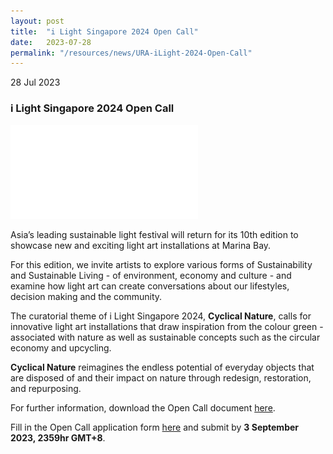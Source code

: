 ```yaml
---
layout: post
title:  "i Light Singapore 2024 Open Call"
date:   2023-07-28
permalink: "/resources/news/URA-iLight-2024-Open-Call"
---
```

28 Jul 2023

### **i Light Singapore 2024 Open Call**

![BOA Webinar Poster](/forms/iLight_2024_Open_Call.pdf)

Asia’s leading sustainable light festival will return for its 10th edition to showcase new and exciting light art installations at Marina Bay.

For this edition, we invite artists to explore various forms of Sustainability and Sustainable Living - of environment, economy and culture - and examine how light art can create conversations about our lifestyles, decision making and the community.

The curatorial theme of i Light Singapore 2024, **Cyclical Nature**, calls for innovative light art installations that draw inspiration from the colour green - associated with nature as well as sustainable concepts such as the circular economy and upcycling.

**Cyclical Nature** reimagines the endless potential of everyday objects that are disposed of and their impact on nature through redesign, restoration, and repurposing.

For further information, download the Open Call document [here](https://www.ilightsingapore.gov.sg/files/i%20light%20singapore%202024%20%E2%80%93%20open%20call.pdf).

Fill in the Open Call application form [here](https://www.ilightsingapore.gov.sg/ilsg24-calls/open-call/) and submit by **3 September 2023, 2359hr GMT+8**.
